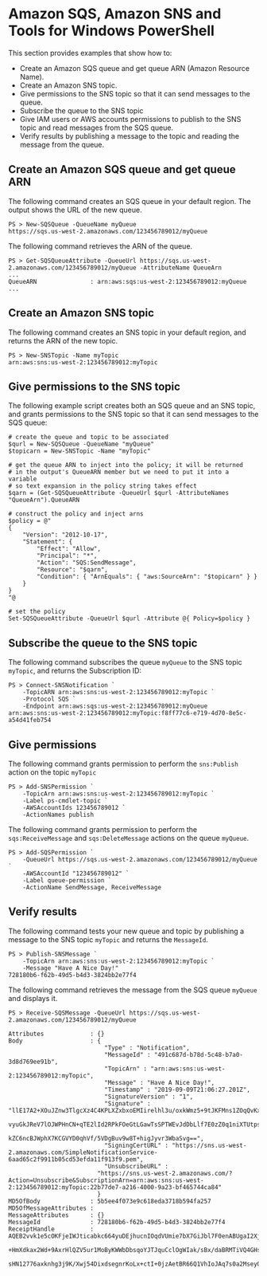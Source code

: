 # Amazon SQS, Amazon SNS and Tools for Windows PowerShell<a name="pstools-sqs-queue-sns-topic"></a>

This section provides examples that show how to:
+ Create an Amazon SQS queue and get queue ARN \(Amazon Resource Name\)\.
+ Create an Amazon SNS topic\.
+ Give permissions to the SNS topic so that it can send messages to the queue\.
+ Subscribe the queue to the SNS topic
+ Give IAM users or AWS accounts permissions to publish to the SNS topic and read messages from the SQS queue\.
+ Verify results by publishing a message to the topic and reading the message from the queue\.

## Create an Amazon SQS queue and get queue ARN<a name="pstools-create-sqs-queue"></a>

The following command creates an SQS queue in your default region\. The output shows the URL of the new queue\.

```
PS > New-SQSQueue -QueueName myQueue
https://sqs.us-west-2.amazonaws.com/123456789012/myQueue
```

The following command retrieves the ARN of the queue\.

```
PS > Get-SQSQueueAttribute -QueueUrl https://sqs.us-west-2.amazonaws.com/123456789012/myQueue -AttributeName QueueArn
...
QueueARN               : arn:aws:sqs:us-west-2:123456789012:myQueue
...
```

## Create an Amazon SNS topic<a name="pstools-create-sns-topic"></a>

The following command creates an SNS topic in your default region, and returns the ARN of the new topic\.

```
PS > New-SNSTopic -Name myTopic
arn:aws:sns:us-west-2:123456789012:myTopic
```

## Give permissions to the SNS topic<a name="pstools-permissions-sns-topic"></a>

The following example script creates both an SQS queue and an SNS topic, and grants permissions to the SNS topic so that it can send messages to the SQS queue:

```
# create the queue and topic to be associated
$qurl = New-SQSQueue -QueueName "myQueue"
$topicarn = New-SNSTopic -Name "myTopic"

# get the queue ARN to inject into the policy; it will be returned
# in the output's QueueARN member but we need to put it into a variable
# so text expansion in the policy string takes effect
$qarn = (Get-SQSQueueAttribute -QueueUrl $qurl -AttributeNames "QueueArn").QueueARN

# construct the policy and inject arns
$policy = @"
{
    "Version": "2012-10-17",
    "Statement": {
        "Effect": "Allow",
        "Principal": "*",
        "Action": "SQS:SendMessage",
        "Resource": "$qarn",
        "Condition": { "ArnEquals": { "aws:SourceArn": "$topicarn" } }
    }
}
"@

# set the policy
Set-SQSQueueAttribute -QueueUrl $qurl -Attribute @{ Policy=$policy }
```

## Subscribe the queue to the SNS topic<a name="pstools-subscribe-queue-topic"></a>

The following command subscribes the queue `myQueue` to the SNS topic `myTopic`, and returns the Subscription ID:

```
PS > Connect-SNSNotification `
    -TopicARN arn:aws:sns:us-west-2:123456789012:myTopic `
    -Protocol SQS `
    -Endpoint arn:aws:sqs:us-west-2:123456789012:myQueue
arn:aws:sns:us-west-2:123456789012:myTopic:f8ff77c6-e719-4d70-8e5c-a54d41feb754
```

## Give permissions<a name="pstools-permissions-publish-read"></a>

The following command grants permission to perform the `sns:Publish` action on the topic `myTopic`

```
PS > Add-SNSPermission `
    -TopicArn arn:aws:sns:us-west-2:123456789012:myTopic `
    -Label ps-cmdlet-topic `
    -AWSAccountIds 123456789012 `
    -ActionNames publish
```

The following command grants permission to perform the `sqs:ReceiveMessage` and `sqs:DeleteMessage` actions on the queue `myQueue`\.

```
PS > Add-SQSPermission `
    -QueueUrl https://sqs.us-west-2.amazonaws.com/123456789012/myQueue `
    -AWSAccountId "123456789012" `
    -Label queue-permission `
    -ActionName SendMessage, ReceiveMessage
```

## Verify results<a name="pstools-verify-publish-read"></a>

The following command tests your new queue and topic by publishing a message to the SNS topic `myTopic` and returns the `MessageId`\.

```
PS > Publish-SNSMessage `
    -TopicArn arn:aws:sns:us-west-2:123456789012:myTopic `
    -Message "Have A Nice Day!"
728180b6-f62b-49d5-b4d3-3824bb2e77f4
```

The following command retrieves the message from the SQS queue `myQueue` and displays it\.

```
PS > Receive-SQSMessage -QueueUrl https://sqs.us-west-2.amazonaws.com/123456789012/myQueue

Attributes             : {}
Body                   : {
                           "Type" : "Notification",
                           "MessageId" : "491c687d-b78d-5c48-b7a0-3d8d769ee91b",
                           "TopicArn" : "arn:aws:sns:us-west-2:123456789012:myTopic",
                           "Message" : "Have A Nice Day!",
                           "Timestamp" : "2019-09-09T21:06:27.201Z",
                           "SignatureVersion" : "1",
                           "Signature" : "llE17A2+XOuJZnw3TlgcXz4C4KPLXZxbxoEMIirelhl3u/oxkWmz5+9tJKFMns1ZOqQvKxk+ExfEZcD5yWt6biVuBb8pyRmZ1bO3hUENl3ayv2WQiQT1vpLpM7VEQN5m+hLIiPFcs
                         vyuGkJReV7lOJWPHnCN+qTE2lId2RPkFOeGtLGawTsSPTWEvJdDbLlf7E0zZ0q1niXTUtpsZ8Swx01X3QO6u9i9qBFt0ekJFZNJp6Avu05hIklb4yoRs1IkbLVNBK/y0a8Yl9lWp7a7EoWaBn0zhCESe7o
                         kZC6ncBJWphX7KCGVYD0qhVf/5VDgBuv9w8T+higJyvr3WbaSvg==",
                           "SigningCertURL" : "https://sns.us-west-2.amazonaws.com/SimpleNotificationService-6aad65c2f9911b05cd53efda11f913f9.pem",
                           "UnsubscribeURL" : 
                         "https://sns.us-west-2.amazonaws.com/?Action=Unsubscribe&SubscriptionArn=arn:aws:sns:us-west-2:123456789012:myTopic:22b77de7-a216-4000-9a23-bf465744ca84"
                         }
MD5OfBody              : 5b5ee4f073e9c618eda3718b594fa257
MD5OfMessageAttributes : 
MessageAttributes      : {}
MessageId              : 728180b6-f62b-49d5-b4d3-3824bb2e77f4
ReceiptHandle          : AQEB2vvk1e5cOKFjeIWJticabkc664yuDEjhucnIOqdVUmie7bX7GiJbl7F0enABUgaI2XjEcNPxixhVc/wfsAJZLNHnl8SlbQa0R/kD+Saqa4OIvfj8x3M4Oh1yM1cVKpYmhAzsYrAwAD5g5FvxNBD6zs
                         +HmXdkax2Wd+9AxrHlQZV5ur1MoByKWWbDbsqoYJTJquCclOgWIak/sBx/daBRMTiVQ4GHsrQWMVHtNC14q7Jy/0L2dkmb4dzJfJq0VbFSX1G+u/lrSLpgae+Dfux646y8yFiPFzY4ua4mCF/SVUn63Spy
                         sHN12776axknhg3j9K/Xwj54DixdsegnrKoLx+ctI+0jzAetBR66Q1VhIoJAq7s0a2MseyOeM/Jjucg6Sr9VUnTWVhV8ErXmotoiEg==
```